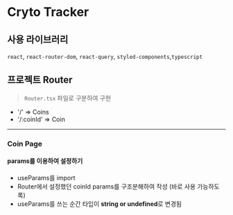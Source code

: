 # Cryto Tracker

## 사용 라이브러리

`react`, `react-router-dom`, `react-query`, `styled-components`,`typescript`

## 프로젝트 Router

> `Router.tsx` 파일로 구분하여 구현

- '/' => Coins
- '/:coinId' => Coin

---

### Coin Page

#### params를 이용하여 설정하기

- useParams를 import
- Router에서 설정했던 coinId params를 구조분해하여 작성 (바로 사용 가능하도록)
- useParams를 쓰는 순간 타입이 <b>string or undefined</b>로 변경됨
